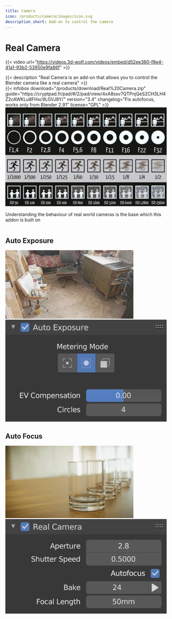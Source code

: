 ```yaml
---
title: Camera
icon: /products/camera/images/icon.svg
description_short: Add-on to control the camera
---
```


# Real Camera

{{< video url="https://videos.3d-wolf.com/videos/embed/d52ee360-f8e4-41a1-93b2-53950e9fa86f" >}}

<div class="space"></div>

<div class="halfpage">
    <div class="column">
	{{< description "Real Camera is an add-on that allows you to control the Blender camera like a real camera" >}}
    </div>
    <div class="column">
	{{< infobox
	    download="/products/download/Real%20Camera.zip"
	    guide="https://cryptpad.fr/pad/#/2/pad/view/4xA8ssv7QTPnjQeS2CH3LH4Z2cAWKLu8FHxc9LGVJ8Y/"
	    version="3.4"
	    changelog="Fix autofocus, works only from Blender 2.91"
	    license="GPL"
	>}}
    </div>
</div>

<div class="space"></div>

<div class="halfpage">
	<div class="column">
		<img class="chart" src="images/Chart.webp"></img>
	</div>
	<div class="column">
		<p>Understanding the behaviour of real world cameras is the base which this addon is built on</p>
	</div>
</div>

<div class="space"></div>

<h2>Auto Exposure</h2>
<div class="halfpage">
	<div class="column image1">
		<img class="image" src="images/Auto Exposure.webp"></img>
	</div>
	<div class="column image2">
		<img class="image" src="images/Auto Exposure panel.webp"></img>
	</div>
</div>

<div class="space"></div>

<h2>Auto Focus</h2>
<div class="halfpage">
	<div class="column image1">
		<img class="image" src="images/Auto Focus.webp"></img>
	</div>
	<div class="column image2">
		<img class="image" src="images/Real Camera panel.webp"></img>
	</div>
</div>

